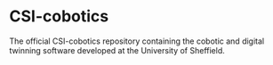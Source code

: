 # CSI-cobotics
The official CSI-cobotics repository containing the cobotic and digital twinning software developed at the University of Sheffield.
